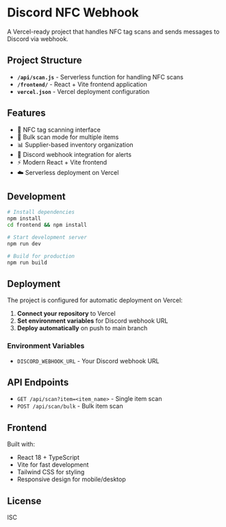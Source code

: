 # Discord NFC Webhook

A Vercel-ready project that handles NFC tag scans and sends messages to Discord via webhook.

## Project Structure

- **`/api/scan.js`** - Serverless function for handling NFC scans
- **`/frontend/`** - React + Vite frontend application
- **`vercel.json`** - Vercel deployment configuration

## Features

- 📱 NFC tag scanning interface
- 🔄 Bulk scan mode for multiple items
- 📊 Supplier-based inventory organization
- 🚨 Discord webhook integration for alerts
- ⚡ Modern React + Vite frontend
- ☁️ Serverless deployment on Vercel

## Development

```bash
# Install dependencies
npm install
cd frontend && npm install

# Start development server
npm run dev

# Build for production
npm run build
```

## Deployment

The project is configured for automatic deployment on Vercel:

1. **Connect your repository** to Vercel
2. **Set environment variables** for Discord webhook URL
3. **Deploy automatically** on push to main branch

### Environment Variables

- `DISCORD_WEBHOOK_URL` - Your Discord webhook URL

## API Endpoints

- `GET /api/scan?item=<item_name>` - Single item scan
- `POST /api/scan/bulk` - Bulk item scan

## Frontend

Built with:
- React 18 + TypeScript
- Vite for fast development
- Tailwind CSS for styling
- Responsive design for mobile/desktop

## License

ISC

